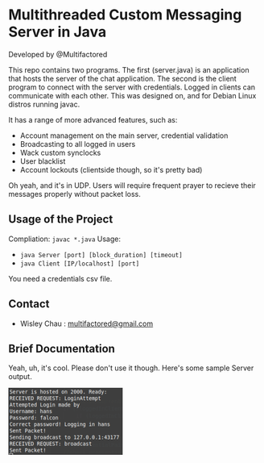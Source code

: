 # Multithreaded Custom Messaging Server in Java
Developed by @Multifactored

This repo contains two programs. The first (server.java) is an application that hosts the server of the chat application. The second is the client program to connect with the server with credentials. Logged in clients can communicate with each other. This was designed on, and for Debian Linux distros running javac.

It has a range of more advanced features, such as:
* Account management on the main server, credential validation
* Broadcasting to all logged in users
* Wack custom synclocks
* User blacklist
* Account lockouts (clientside though, so it's pretty bad)

Oh yeah, and it's in UDP. Users will require frequent prayer to recieve their messages properly without packet loss.

## Usage of the Project

Compliation: `javac *.java`
Usage: 
* `java Server [port] [block_duration] [timeout]` 
* `java Client [IP/localhost] [port]`

You need a credentials csv file.

## Contact
* Wisley Chau : multifactored@gmail.com

## Brief Documentation

Yeah, uh, it's cool. Please don't use it though. Here's some sample Server output.

![bruh.png](https://github.com/Multifactored/Custom-Messaging-Server/blob/master/bruh.png)
